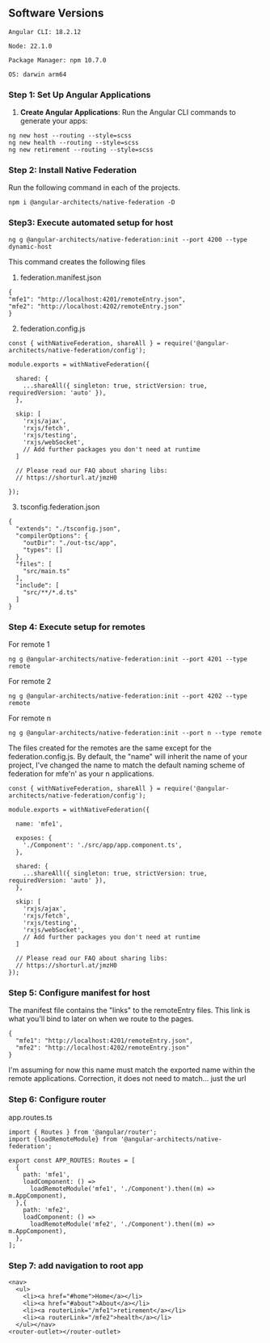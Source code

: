 ## Software  Versions

``` 
Angular CLI: 18.2.12

Node: 22.1.0

Package Manager: npm 10.7.0

OS: darwin arm64
```

### Step 1: Set Up Angular Applications

1. **Create Angular Applications**: Run the Angular CLI commands to generate your apps:
``` 
ng new host --routing --style=scss
ng new health --routing --style=scss
ng new retirement --routing --style=scss
```

### Step 2: Install Native Federation 
Run the following command in each of the projects. 
``` 
npm i @angular-architects/native-federation -D
```

### Step3: Execute automated setup for host
``` 
ng g @angular-architects/native-federation:init --port 4200 --type dynamic-host
```

This command creates the following files
1. federation.manifest.json
  ``` 
{  
  "mfe1": "http://localhost:4201/remoteEntry.json",  
  "mfe2": "http://localhost:4202/remoteEntry.json"  
}
```
2. federation.config.js
``` 
const { withNativeFederation, shareAll } = require('@angular-architects/native-federation/config');

module.exports = withNativeFederation({

  shared: {
    ...shareAll({ singleton: true, strictVersion: true, requiredVersion: 'auto' }),
  },

  skip: [
    'rxjs/ajax',
    'rxjs/fetch',
    'rxjs/testing',
    'rxjs/webSocket',
    // Add further packages you don't need at runtime
  ]

  // Please read our FAQ about sharing libs:
  // https://shorturl.at/jmzH0
  
});
```
3. tsconfig.federation.json
``` 
{
  "extends": "./tsconfig.json",
  "compilerOptions": {
    "outDir": "./out-tsc/app",
    "types": []
  },
  "files": [
    "src/main.ts"
  ],
  "include": [
    "src/**/*.d.ts"
  ]
}
```

### Step 4: Execute setup for remotes
For remote 1
``` 
ng g @angular-architects/native-federation:init --port 4201 --type remote
```

For remote 2
``` 
ng g @angular-architects/native-federation:init --port 4202 --type remote
```

For remote n

``` 
ng g @angular-architects/native-federation:init --port n --type remote
```

The files created for the remotes are the same except for the federation.config.js. By default, the "name" will inherit the name of your project, I've changed the name to match the default naming scheme of federation for mfe'n' as your n applications.
``` 
const { withNativeFederation, shareAll } = require('@angular-architects/native-federation/config');  
  
module.exports = withNativeFederation({  
  
  name: 'mfe1',  
  
  exposes: {  
    './Component': './src/app/app.component.ts',  
  },  
  
  shared: {  
    ...shareAll({ singleton: true, strictVersion: true, requiredVersion: 'auto' }),  
  },  
  
  skip: [  
    'rxjs/ajax',  
    'rxjs/fetch',  
    'rxjs/testing',  
    'rxjs/webSocket',  
    // Add further packages you don't need at runtime  
  ]  
  
  // Please read our FAQ about sharing libs:  
  // https://shorturl.at/jmzH0  
});
```
### Step 5: Configure manifest for host
The manifest file contains the "links" to the remoteEntry files. This link is what you'll bind to later on when we route to the pages. 
``` 
{  
  "mfe1": "http://localhost:4201/remoteEntry.json",  
  "mfe2": "http://localhost:4202/remoteEntry.json"  
}
```

I'm assuming for now this name must match the exported name within the remote applications. 
Correction, it does not need to match... just the url

### Step 6: Configure router
app.routes.ts
``` 
import { Routes } from '@angular/router';  
import {loadRemoteModule} from '@angular-architects/native-federation';  
  
export const APP_ROUTES: Routes = [  
  {  
    path: 'mfe1',  
    loadComponent: () =>  
      loadRemoteModule('mfe1', './Component').then((m) => m.AppComponent),  
  },{  
    path: 'mfe2',  
    loadComponent: () =>  
      loadRemoteModule('mfe2', './Component').then((m) => m.AppComponent),  
  },  
];
```

### Step 7: add navigation to root app
``` 
<nav>  
  <ul>    
	<li><a href="#home">Home</a></li>  
    <li><a href="#about">About</a></li>  
    <li><a routerLink="/mfe1">retirement</a></li>  
    <li><a routerLink="/mfe2">health</a></li>  
  </ul></nav>  
<router-outlet></router-outlet>
```